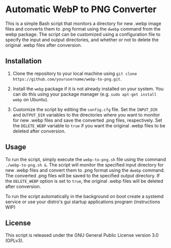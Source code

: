 # Automatic WebP to PNG Converter

This is a simple Bash script that monitors a directory for new .webp image files and converts them to .png format using the `dwebp` command from the webp package. The script can be customized using a configuration file to specify the input and output directories, and whether or not to delete the original .webp files after conversion.

## Installation

1. Clone the repository to your local machine using `git clone https://github.com/yourusername/webp-to-png.git`.

2. Install the `webp` package if it is not already installed on your system. You can do this using your package manager (e.g. `sudo apt-get install webp` on Ubuntu).

3. Customize the script by editing the `config.cfg` file. Set the `INPUT_DIR` and `OUTPUT_DIR` variables to the directories where you want to monitor for new .webp files and save the converted .png files, respectively. Set the `DELETE_WEBP` variable to `true` if you want the original .webp files to be deleted after conversion.

## Usage

To run the script, simply execute the `webp-to-png.sh` file using the command `./webp-to-png.sh &`. The script will monitor the specified input directory for new .webp files and convert them to .png format using the `dwebp` command. The converted .png files will be saved to the specified output directory. If the `DELETE_WEBP` option is set to `true`, the original .webp files will be deleted after conversion.

To run the script automatically in the background on boot create a systemd service or use your distro's gui startup applications program (instructions WIP)

## License

This script is released under the GNU General Public License version 3.0 (GPLv3).

